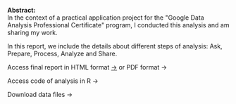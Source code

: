 **Abstract:**\
In the context of a practical application project for the "Google Data Analysis Professional Certificate" program, I conducted this analysis and am sharing my work.

In this report, we include the details about different steps of analysis: Ask, Prepare, Process, Analyze and Share.

Access final report in HTML format [->](https://{username}.github.io/{repository}/Report.html) or PDF format ->  

Access code of analysis in R ->  

Download data files ->  

